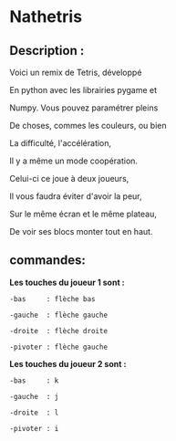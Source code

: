 # Nathetris

Description :
-------------

Voici un remix de Tetris, développé

En python avec les librairies pygame et

Numpy. Vous pouvez paramétrer pleins

De choses, commes les couleurs, ou bien

La difficulté, l'accélération,

Il y a même un mode coopération.

Celui-ci ce joue à deux joueurs,

Il vous faudra éviter d'avoir la peur,

Sur le même écran et le même plateau,

De voir ses blocs monter tout en haut.

commandes:
----------

__Les touches du joueur 1 sont :__

    -bas     : flèche bas
    
    -gauche  : flèche gauche
    
    -droite  : flèche droite
    
    -pivoter : flèche gauche

__Les touches du joueur 2 sont :__

    -bas     : k
    
    -gauche  : j
    
    -droite  : l
    
    -pivoter : i

